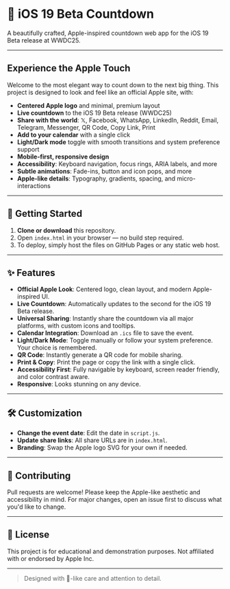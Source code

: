 #  iOS 19 Beta Countdown

A beautifully crafted, Apple-inspired countdown web app for the iOS 19 Beta release at WWDC25.

---

## Experience the Apple Touch

Welcome to the most elegant way to count down to the next big thing. This project is designed to look and feel like an official Apple site, with:

- **Centered Apple logo** and minimal, premium layout
- **Live countdown** to the iOS 19 Beta release (WWDC25)
- **Share with the world**: 𝕏, Facebook, WhatsApp, LinkedIn, Reddit, Email, Telegram, Messenger, QR Code, Copy Link, Print
- **Add to your calendar** with a single click
- **Light/Dark mode** toggle with smooth transitions and system preference support
- **Mobile-first, responsive design**
- **Accessibility**: Keyboard navigation, focus rings, ARIA labels, and more
- **Subtle animations**: Fade-ins, button and icon pops, and more
- **Apple-like details**: Typography, gradients, spacing, and micro-interactions

---

## 🚀 Getting Started

1. **Clone or download** this repository.
2. Open `index.html` in your browser — no build step required.
3. To deploy, simply host the files on GitHub Pages or any static web host.

---

## ✨ Features

- **Official Apple Look**: Centered logo, clean layout, and modern Apple-inspired UI.
- **Live Countdown**: Automatically updates to the second for the iOS 19 Beta release.
- **Universal Sharing**: Instantly share the countdown via all major platforms, with custom icons and tooltips.
- **Calendar Integration**: Download an `.ics` file to save the event.
- **Light/Dark Mode**: Toggle manually or follow your system preference. Your choice is remembered.
- **QR Code**: Instantly generate a QR code for mobile sharing.
- **Print & Copy**: Print the page or copy the link with a single click.
- **Accessibility First**: Fully navigable by keyboard, screen reader friendly, and color contrast aware.
- **Responsive**: Looks stunning on any device.

---

## 🛠️ Customization

- **Change the event date**: Edit the date in `script.js`.
- **Update share links**: All share URLs are in `index.html`.
- **Branding**: Swap the Apple logo SVG for your own if needed.

---

## 🤝 Contributing

Pull requests are welcome! Please keep the Apple-like aesthetic and accessibility in mind. For major changes, open an issue first to discuss what you'd like to change.

---

## 📄 License

This project is for educational and demonstration purposes. Not affiliated with or endorsed by Apple Inc.

---

> Designed with -like care and attention to detail. 